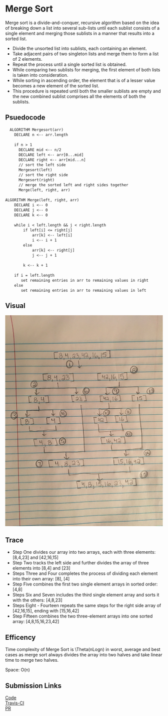 # Merge Sort

Merge sort is a divide-and-conquer, recursive algorithm based on the idea of breaking down a list into several sub-lists until each sublist consists of a single element and merging those sublists in a manner that results into a sorted list.
- Divide the unsorted list into sublists, each containing an element.
- Take adjacent pairs of two singleton lists and merge them to form a list of 2 elements. 
- Repeat the process until a single sorted list is obtained.
- While comparing two sublists for merging, the first element of both lists is taken into consideration. 
- While sorting in ascending order, the element that is of a lesser value becomes a new element of the sorted list. 
- This procedure is repeated until both the smaller sublists are empty and the new combined sublist comprises all the elements of both the sublists.

## Psuedocode

```
  ALGORITHM Mergesort(arr)
    DECLARE n <-- arr.length
           
    if n > 1
      DECLARE mid <-- n/2
      DECLARE left <-- arr[0...mid]
      DECLARE right <-- arr[mid...n]
      // sort the left side
      Mergesort(left)
      // sort the right side
      Mergesort(right)
      // merge the sorted left and right sides together
      Merge(left, right, arr)

ALGORITHM Merge(left, right, arr)
    DECLARE i <-- 0
    DECLARE j <-- 0
    DECLARE k <-- 0

    while i < left.length && j < right.length
        if left[i] <= right[j]
            arr[k] <-- left[i]
            i <-- i + 1
        else
            arr[k] <-- right[j]
            j <-- j + 1
            
        k <-- k + 1

    if i = left.length
       set remaining entries in arr to remaining values in right
    else
       set remaining entries in arr to remaining values in left

```
## Visual
![](./assets/mergeSort.jpg)

## Trace
- Step One divides our array into two arrays, each with three elements: [8,4,23] and [42,16,15]
- Step Two tracks the left side and further divides the array of three elements into [8,4] and [23]
- Steps Three and Four completes the process of dividing each element into their own array: [8], [4]
- Step Five combines the first two single element arrays in sorted order: [4,8]
- Steps Six and Seven includes the third single element array and sorts it with the others: [4,8,23]
- Steps Eight - Fourteen repeats the same steps for the right side array of [42,16,15], ending with [15,16,42]
- Step Fifteen combines the two three-element arrays into one sorted array: [4,8,15,16,23,42]

## Efficency 

Time complexity of Merge Sort is \Theta(nLogn) in worst, average and best cases as merge sort always divides the array into two halves and take linear time to merge two halves.

Space: O(n)

## Submission Links
[Code](./mergeSort.js) <br/>
[Travis-CI]() <br/>
[PR](https://github.com/LindsayPeltier-401-advanced-javascript/data-structures-and-algorithms-401/pull/28)

